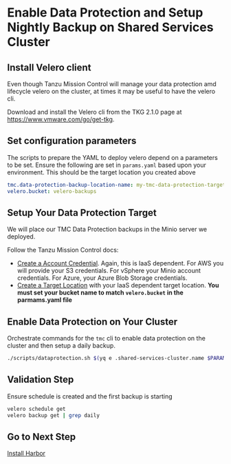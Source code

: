 # Enable Data Protection and Setup Nightly Backup on Shared Services Cluster

## Install Velero client

Even though Tanzu Mission Control will manage your data protection amd lifecycle velero on the cluster, at times it may be useful to have the velero cli.

Download and install the Velero cli from the TKG 2.1.0 page at https://www.vmware.com/go/get-tkg.

## Set configuration parameters

The scripts to prepare the YAML to deploy velero depend on a parameters to be set.  Ensure the following are set in `params.yaml` based upon your environment.  This should be the target location you created above

```yaml
tmc.data-protection-backup-location-name: my-tmc-data-protection-target-location
velero.bucket: velero-backups
```

## Setup Your Data Protection Target

We will place our TMC Data Protection backups in the Minio server we deployed.

Follow the Tanzu Mission Control docs:

- [Create a Account Credential](https://docs.vmware.com/en/VMware-Tanzu-Mission-Control/services/tanzumc-using/GUID-30DAD680-FA77-48E3-990B-1DFC250372FA.html).  Again, this is IaaS dependent.  For AWS you will provide your S3 credentials. For vSphere your Minio account credentials.  For Azure, your Azure Blob Storage credentials.
- [Create a Target Location](https://docs.vmware.com/en/VMware-Tanzu-Mission-Control/services/tanzumc-using/GUID-867683CE-8AF0-4DC7-9121-81AD507EDB3B.html?hWord=N4IghgNiBcIC5gE4HMCmcAEED2BjMcAltgHYDOIAvkA) with your IaaS dependent target location.  **You must set your bucket name to match `velero.bucket` in the parmams.yaml file**

## Enable Data Protection on Your Cluster

Orchestrate commands for the `tmc` cli to enable data protection on the cluster and then setup a daily backup.

```bash
./scripts/dataprotection.sh $(yq e .shared-services-cluster.name $PARAMS_YAML)
```

## Validation Step

Ensure schedule is created and the first backup is starting

```bash
velero schedule get
velero backup get | grep daily
```

## Go to Next Step

[Install Harbor](../shared-services-cluster/10_harbor.md)
